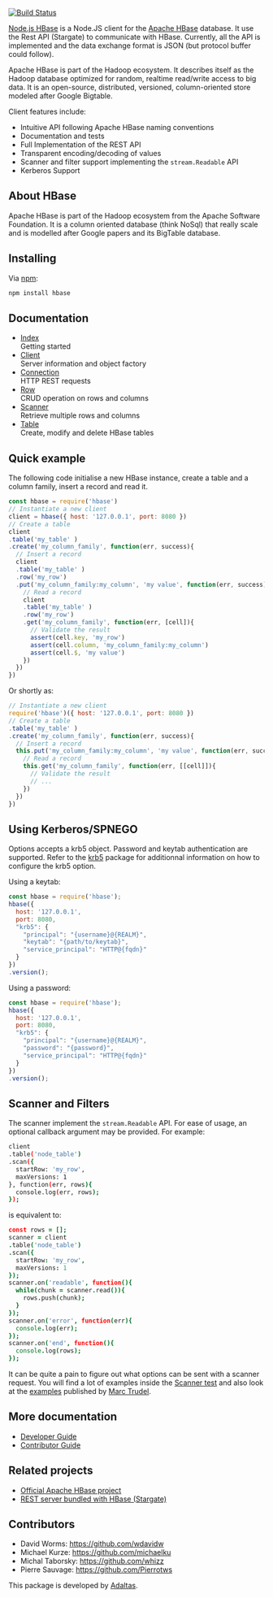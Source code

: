 
[![Build Status](https://secure.travis-ci.org/adaltas/node-hbase.png)](http://travis-ci.org/adaltas/node-hbase)

[Node.js HBase](https://hbase.js.org) is a Node.JS client for the [Apache HBase](https://hbase.apache.org/)
database. It use the Rest API (Stargate) to communicate with HBase. Currently,
all the API is implemented and the data exchange format is JSON (but protocol
buffer could follow).

Apache HBase is part of the Hadoop ecosystem. It describes itself as the Hadoop
database optimized for random, realtime read/write access to big data. It is an
open-source, distributed, versioned, column-oriented store modeled after Google
Bigtable.

Client features include:

*   Intuitive API following Apache HBase naming conventions
*   Documentation and tests
*   Full Implementation of the REST API
*   Transparent encoding/decoding of values
*   Scanner and filter support implementing the `stream.Readable` API
*   Kerberos Support

## About HBase

Apache HBase is part of the Hadoop ecosystem from the Apache Software Foundation. It 
is a column oriented database (think NoSql) that really scale and is modelled 
after Google papers and its BigTable database.

## Installing

Via [npm](http://github.com/isaacs/npm):

```bash
npm install hbase
```

## Documentation

* [Index](./doc/index.md)   
  Getting started
* [Client](./doc/client.md)   
  Server information and object factory
* [Connection](./doc/connect.md)   
  HTTP REST requests
* [Row](./doc/row.md)   
  CRUD operation on rows and columns
* [Scanner](./doc/scanner.md)   
  Retrieve multiple rows and columns
* [Table](./doc/table.md)   
  Create, modify and delete HBase tables

## Quick example

The following code initialise a new HBase instance, create a table and a column family,
insert a record and read it.

```javascript
const hbase = require('hbase')
// Instantiate a new client
client = hbase({ host: '127.0.0.1', port: 8080 })
// Create a table
client
.table('my_table' )
.create('my_column_family', function(err, success){
  // Insert a record
  client
  .table('my_table' )
  .row('my_row')
  .put('my_column_family:my_column', 'my value', function(err, success){
    // Read a record
    client
    .table('my_table' )
    .row('my_row')
    .get('my_column_family', function(err, [cell]){
      // Validate the result
      assert(cell.key, 'my_row')
      assert(cell.column, 'my_column_family:my_column')
      assert(cell.$, 'my value')
    })
  })
})
```

Or shortly as:

```javascript
// Instantiate a new client
require('hbase')({ host: '127.0.0.1', port: 8080 })
// Create a table
.table('my_table' )
.create('my_column_family', function(err, success){
  // Insert a record
  this.put('my_column_family:my_column', 'my value', function(err, success){
    // Read a record
    this.get('my_column_family', function(err, [[cell]]){
      // Validate the result
      // ...
    })
  })
})
```

## Using Kerberos/SPNEGO

Options accepts a krb5 object. Password and keytab authentication are supported. 
Refer to the [krb5] package for additionnal information on how to configure the
krb5 option.

Using a keytab:

```javascript
const hbase = require('hbase');
hbase({
  host: '127.0.0.1',
  port: 8080,
  "krb5": {
    "principal": "{username}@{REALM}",
    "keytab": "{path/to/keytab}",
    "service_principal": "HTTP@{fqdn}"
  }
})
.version();
```

Using a password:

```javascript
const hbase = require('hbase');
hbase({
  host: '127.0.0.1',
  port: 8080,
  "krb5": {
    "principal": "{username}@{REALM}",
    "password": "{password}",
    "service_principal": "HTTP@{fqdn}"
  }
})
.version();
```

## Scanner and Filters

The scanner implement the `stream.Readable` API. For ease of usage, an optional
callback argument may be provided. For example:

```bash
client
.table('node_table')
.scan({
  startRow: 'my_row',
  maxVersions: 1
}, function(err, rows){
  console.log(err, rows);
});
```

is equivalent to:

```coffee
const rows = [];
scanner = client
.table('node_table')
.scan({
  startRow: 'my_row',
  maxVersions: 1
});
scanner.on('readable', function(){
  while(chunk = scanner.read()){
    rows.push(chunk);
  }
});
scanner.on('error', function(err){
  console.log(err);
});
scanner.on('end', function(){
  console.log(rows);
});
```

It can be quite a pain to figure out what options can be sent
with a scanner request. You will find a lot of examples inside the 
[Scanner test][scanner] and also look at the [examples][mt_samples] published by
[Marc Trudel][mt_home].

## More documentation

*   [Developer Guide](https://hbase.js.org/learn/developer/)
*   [Contributor Guide](https://hbase.js.org/learn/contribute/)

## Related projects

*   [Official Apache HBase project](http://hbase.apache.org)
*   [REST server bundled with HBase (Stargate)](https://wiki.apache.org/hadoop/Hbase/Stargate)

## Contributors

*   David Worms: <https://github.com/wdavidw>
*   Michael Kurze: <https://github.com/michaelku>
*   Michal Taborsky: <https://github.com/whizz>
*   Pierre Sauvage: <https://github.com/Pierrotws>

This package is developed by [Adaltas](http://www.adaltas.com).

[ryba]: https://github.com/ryba-io/ryba
[scanner]: https://github.com/adaltas/node-hbase/blob/master/test/scanner.coffee
[mt_samples]: https://gist.github.com/3979381
[mt_home]: https://github.com/stelcheck
[krb5]: https://github.com/adaltas/node-krb5

